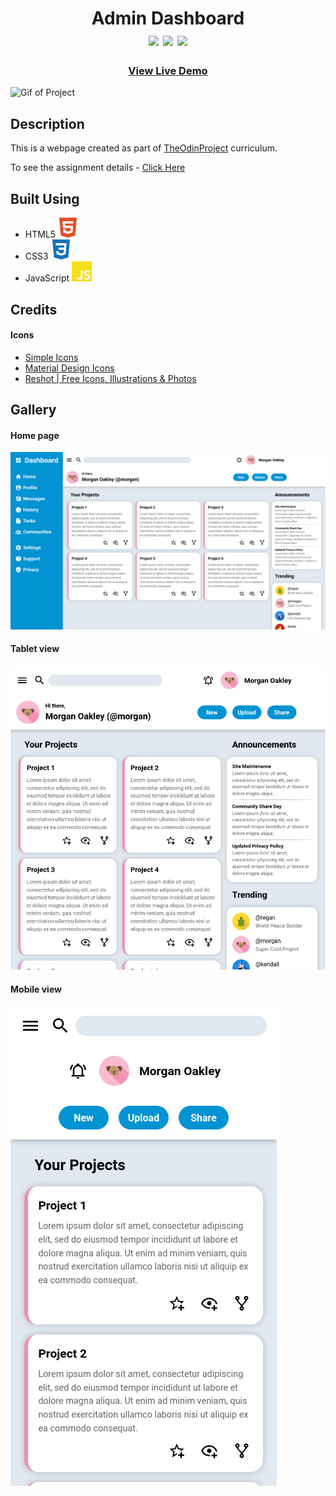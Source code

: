 <div  align=center>
	<h1>Admin Dashboard
	<br>
		<img src="https://img.shields.io/static/v1?label=&message=HTML&color=E34F26&style=for-the-badge&logo=HTML5&logoColor=white&logoWidth=&labelColor=&link=">
		<img src="https://img.shields.io/static/v1?label=&message=CSS&color=1572B6&style=for-the-badge&logo=CSS3&logoColor=white&logoWidth=&labelColor=&link=">
		<img src="https://img.shields.io/static/v1?label=&message=Javascript&color=F7DF1E&style=for-the-badge&logo=Javascript&logoColor=black&logoWidth=&labelColor=&link=">
		<br>
	</h1>
	<h3><b><a href="https://clarasmyth.github.io/admin-dashboard/">View Live Demo</a></b></h3>
</div>

![Gif of Project](./readme-assets/Admin-Dashboard.gif)

## Description

This is a webpage created as part of [TheOdinProject](https://www.theodinproject.com) curriculum.

To see the assignment details - [Click Here](https://www.theodinproject.com/lessons/node-path-intermediate-html-and-css-admin-dashboard)

## Built Using

-   HTML5 <img src="./readme-assets/html5.svg">
-   CSS3 <img src="./readme-assets/css3.svg">
-   JavaScript <img src="./readme-assets/javascript.svg">

## Credits

#### Icons

-   [Simple Icons](https://simpleicons.org/)
-   [Material Design Icons](https://materialdesignicons.com/)
-   [Reshot | Free Icons, Illustrations & Photos](https://www.reshot.com/)

## Gallery

#### Home page

![Image of Project](./readme-assets/desktop.png)

#### Tablet view

![Image of Project](./readme-assets/tablet.png)

#### Mobile view

![Image of Project](./readme-assets/mobile.png)
